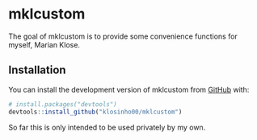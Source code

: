 
# mklcustom

<!-- badges: start -->
<!-- badges: end -->

The goal of mklcustom is to provide some convenience functions for myself, Marian Klose.

## Installation

You can install the development version of mklcustom from [GitHub](https://github.com/) with:

``` r
# install.packages("devtools")
devtools::install_github("klosinho00/mklcustom")
```

So far this is only intended to be used privately by my own.
